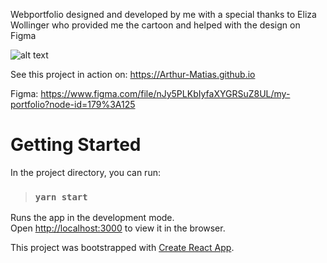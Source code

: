 Webportfolio designed and developed by me with a special thanks to Eliza Wollinger who provided me the cartoon and helped with the design on Figma

![alt text](https://media-exp1.licdn.com/dms/image/C4D22AQFPyIpE_t5dZg/feedshare-shrink_1280-alternative/0/1609512712219?e=1612396800&v=beta&t=Aqww1cHERDuPBWJ58iBVW2aN7tHPA-N-QqEgkYjde7o)

See this project in action on:
https://Arthur-Matias.github.io

Figma:
https://www.figma.com/file/nJy5PLKbIyfaXYGRSuZ8UL/my-portfolio?node-id=179%3A125

# Getting Started

In the project directory, you can run:

> ### `yarn start`

Runs the app in the development mode.\
Open [http://localhost:3000](http://localhost:3000) to view it in the browser.

This project was bootstrapped with [Create React App](https://github.com/facebook/create-react-app).

